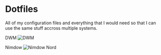 # Dotfiles
All of my configuration files and everything that I would need so that I can use the same stuff accross multiple systems.

DWM
![DWM](https://user-images.githubusercontent.com/110750401/187100075-143d62b3-5305-491a-a781-3d22669403d0.png)

Nimdow
![Nimdow Nord](https://user-images.githubusercontent.com/110750401/187095712-bd2e238a-3d84-453e-ba8e-11b08067814b.png)
